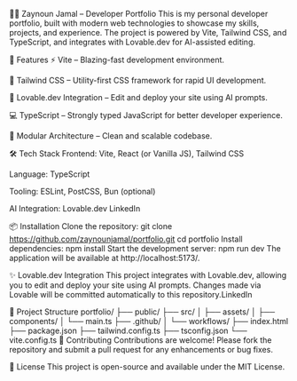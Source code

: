🧑‍💻 Zaynoun Jamal – Developer Portfolio
This is my personal developer portfolio, built with modern web technologies to showcase my skills, projects, and experience. The project is powered by Vite, Tailwind CSS, and TypeScript, and integrates with Lovable.dev for AI-assisted editing.​

🚀 Features
⚡ Vite – Blazing-fast development environment.

🎨 Tailwind CSS – Utility-first CSS framework for rapid UI development.

🧠 Lovable.dev Integration – Edit and deploy your site using AI prompts.

💻 TypeScript – Strongly typed JavaScript for better developer experience.

🧩 Modular Architecture – Clean and scalable codebase.​

🛠️ Tech Stack
Frontend: Vite, React (or Vanilla JS), Tailwind CSS

Language: TypeScript

Tooling: ESLint, PostCSS, Bun (optional)

AI Integration: Lovable.dev​
LinkedIn

📦 Installation
Clone the repository:
git clone https://github.com/zaynounjamal/portfolio.git
cd portfolio
Install dependencies:
npm install
Start the development server:
npm run dev
The application will be available at http://localhost:5173/.

✨ Lovable.dev Integration
This project integrates with Lovable.dev, allowing you to edit and deploy your site using AI prompts. Changes made via Lovable will be committed automatically to this repository.​
LinkedIn

📁 Project Structure
portfolio/
├── public/
├── src/
│   ├── assets/
│   ├── components/
│   └── main.ts
├── .github/
│   └── workflows/
├── index.html
├── package.json
├── tailwind.config.ts
├── tsconfig.json
└── vite.config.ts
🤝 Contributing
Contributions are welcome! Please fork the repository and submit a pull request for any enhancements or bug fixes.​

📄 License
This project is open-source and available under the MIT License.
